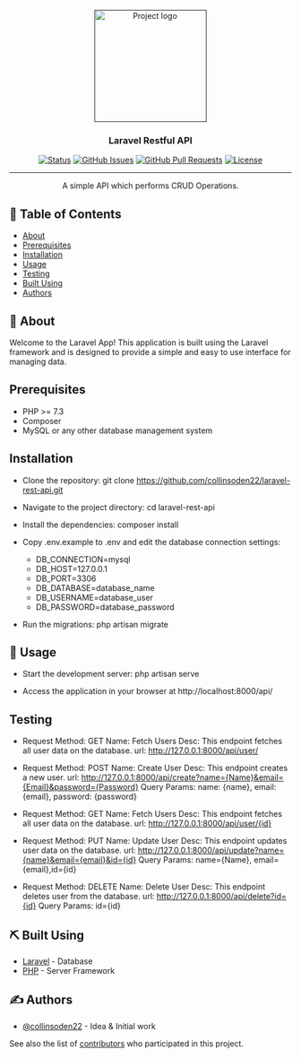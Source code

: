 <p align="center">
  <a href="" rel="noopener">
 <img width=200px height=200px src="https://i.imgur.com/6wj0hh6.jpg" alt="Project logo"></a>
</p>

<h3 align="center">Laravel Restful API</h3>

<div align="center">

[![Status](https://img.shields.io/badge/status-active-success.svg)]()
[![GitHub Issues](https://img.shields.io/github/issues/kylelobo/The-Documentation-Compendium.svg)](https://github.com/kylelobo/The-Documentation-Compendium/issues)
[![GitHub Pull Requests](https://img.shields.io/github/issues-pr/kylelobo/The-Documentation-Compendium.svg)](https://github.com/kylelobo/The-Documentation-Compendium/pulls)
[![License](https://img.shields.io/badge/license-MIT-blue.svg)](/LICENSE)

</div>

---

<p align="center"> A simple API which performs CRUD Operations.
    <br> 
</p>

## 📝 Table of Contents

- [About](#about)
- [Prerequisites](#prerequisites)
- [Installation](#installation)
- [Usage](#usage)
- [Testing](#testing)
- [Built Using](#built_using)
- [Authors](#authors)

## 🧐 About <a name = "about"></a>

Welcome to the Laravel App! This application is built using the Laravel framework and is designed to provide a simple and easy to use interface for managing data.

## Prerequisites <a name = "prerequisites"></a>
- PHP >= 7.3
- Composer
- MySQL or any other database management system

## Installation <a name = "installation"></a>
- Clone the repository: git clone https://github.com/collinsoden22/laravel-rest-api.git

- Navigate to the project directory: cd laravel-rest-api

- Install the dependencies: composer install

- Copy .env.example to .env and edit the database connection settings:
  -   DB_CONNECTION=mysql
  -   DB_HOST=127.0.0.1
  -   DB_PORT=3306
  -   DB_DATABASE=database_name 
  -   DB_USERNAME=database_user
  -   DB_PASSWORD=database_password

- Run the migrations: php artisan migrate


## 🎈 Usage <a name="usage"></a>

- Start the development server: php artisan serve

- Access the application in your browser at http://localhost:8000/api/


##  Testing <a name = "testing"></a>
  - Request
      Method: GET
      Name:   Fetch Users
      Desc:   This endpoint fetches all user data on the database.
      url:    http://127.0.0.1:8000/api/user/

  - Request
      Method: POST
      Name:   Create User
      Desc:   This endpoint creates a new user.
      url:    http://127.0.0.1:8000/api/create?name={Name}&email={Email}&password={Password}
      Query Params: name: {name}, email: {email}, password: {password}

  - Request
      Method: GET
      Name:   Fetch Users
      Desc:   This endpoint fetches all user data on the database.
      url:    http://127.0.0.1:8000/api/user/{id}

  - Request
      Method:       PUT
      Name:         Update User
      Desc:         This endpoint updates user data on the database.
      url:          http://127.0.0.1:8000/api/update?name={name}&email={email}&id={id}
      Query Params: name={Name}, email={email},id={id}

  - Request
      Method:       DELETE
      Name:         Delete User
      Desc:         This endpoint deletes user from the database.
      url:          http://127.0.0.1:8000/api/delete?id={id}
      Query Params: id={id}

## ⛏️ Built Using <a name = "built_using"></a>

- [Laravel](https://www.laravel.com/) - Database
- [PHP](https://php.org/) - Server Framework

## ✍️ Authors <a name = "authors"></a>

- [@collinsoden22](https://github.com/collinsoden22) - Idea & Initial work

See also the list of [contributors](https://github.com/collinsoden22/The-Documentation-Compendium/contributors) who participated in this project.